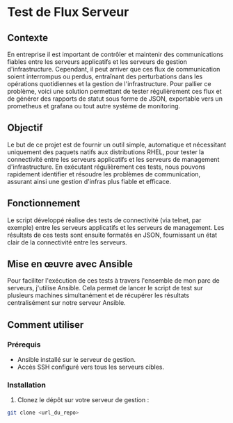 # Test de Flux Serveur

## Contexte

En entreprise il est important de contrôler et maintenir des communications fiables entre les serveurs applicatifs et les serveurs de gestion d'infrastructure. 
Cependant, il peut arriver que ces flux de communication soient interrompus ou perdus, entraînant des perturbations dans les opérations quotidiennes et la gestion de l'infrastructure.
Pour pallier ce problème, voici une solution permettant de tester régulièrement ces flux et de générer des rapports de statut sous forme de JSON, exportable vers un prometheus et grafana ou tout autre système de monitoring.

## Objectif

Le but de ce projet est de fournir un outil simple, automatique et nécessitant uniquement des paquets natifs aux distributions RHEL, pour tester la connectivité entre les serveurs applicatifs et les serveurs de management d'infrastructure.
En exécutant régulièrement ces tests, nous pouvons rapidement identifier et résoudre les problèmes de communication, assurant ainsi une gestion d'infras plus fiable et efficace.

## Fonctionnement

Le script développé réalise des tests de connectivité (via telnet, par exemple) entre les serveurs applicatifs et les serveurs de management. Les résultats de ces tests sont ensuite formatés en JSON, fournissant un état clair de la connectivité entre les serveurs.

## Mise en œuvre avec Ansible

Pour faciliter l'exécution de ces tests à travers l'ensemble de mon parc de serveurs, j'utilise Ansible. 
Cela permet de lancer le script de test sur plusieurs machines simultanément et de récupérer les résultats centralisément sur notre serveur Ansible.

## Comment utiliser

### Prérequis

- Ansible installé sur le serveur de gestion.
- Accès SSH configuré vers tous les serveurs cibles.

### Installation

1. Clonez le dépôt sur votre serveur de gestion :

````bash
git clone <url_du_repo>
````
